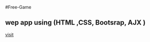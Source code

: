 # F r e e - G a m e 
## wep app using (HTML ,CSS, Bootsrap, AJX )
[visit]( https://ebrahim-mamdoh.github.io/Free-Game/)
 
 
